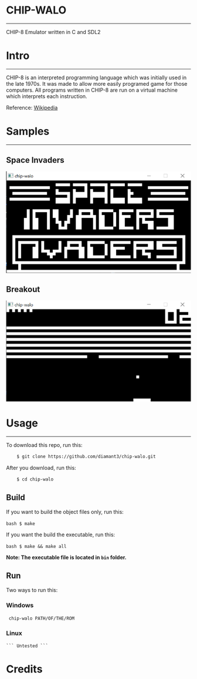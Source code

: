 # CHIP-WALO
---
CHIP-8 Emulator written in C and SDL2

# Intro
---
CHIP-8 is an interpreted programming language which was initially used in the late 1970s. It was made to allow more easily programed game for those computers. All programs written in CHIP-8 are run on a virtual machine which interprets each instruction.

Reference: [Wikipedia](https://en.wikipedia.org/wiki/CHIP-8)

# Samples
---
## Space Invaders
![Space_Invaders.png](sample-images/Space_Invaders.png)

## Breakout
![Breakout.png](sample-images/Breakout.png)

# Usage
---

To download this repo, run this:
```bash
    $ git clone https://github.com/diamant3/chip-walo.git 
``` 
After you download, run this:
```bash
    $ cd chip-walo 
 ```
## Build
If you want to build the object files only, run this:

```bash $ make ``` 

If you want the build the executable, run this:

```bash $ make && make all ```

**Note: The executable file is located in ``` bin ``` folder.**

## Run
Two ways to run this:

### Windows
``` chip-walo PATH/OF/THE/ROM```

### Linux
    ``` Untested ```

# Credits